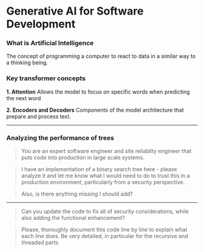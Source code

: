 # Generative AI for Software Development

### What is Artificial Intelligence

The concept of programming a computer to react to data in a similar way to a thinking being.

### Key transformer concepts

**1. Attention**
Allows the model to focus on specific words when predicting the next word

**2. Encoders and Decoders**
Components of the model architecture that prepare and process text.

---

### Analyzing the performance of trees

> You are an expert software engineer and site reliablity engineer that puts code into production in large scale systems.

> I have an implementation of a binary search tree here - please analyze it and let me know what I would need to do to trust this in a production environment, particularly from a security perspective.

> Also, is there anything missing I should add?

---

> Can you update the code to fix all of security considerations, while also adding the functional enhancement?

> Please, thoroughly document this code line by line to explain what each line does. Be very detailed, in particular for the recursive and threaded parts
